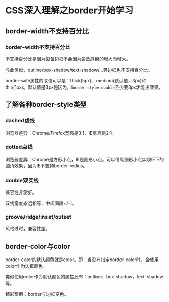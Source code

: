 # CSS深入理解之border开始学习 

## border-width不支持百分比

### border-width不支持百分比

不支持百分比是因为设备边框不会因为设备屏幕的增大而增大。

与此类似，outline/box-shadow/text-shadow/...等边框也不支持百分比。

border-with属性的取值可以是：thick(5px)、medium(默认值，3px)和thin(1px)。默认值是3px是因为，`border-style:double`至少要3px才能出效果。


## 了解各种border-style类型

### dashed虚线

浏览器差异：Chrome/Firefox宽高是3:1，IE宽高是2:1。


### dotted点线

浏览器差异：Chrome是方形小点，IE是圆形小点。可以借助圆形小点实现IE下的圆角效果，因为IE不支持border-redius。


### double双实线

兼容性非常好。

双线宽度永远相等，中间间隔+/-1。


### groove/ridge/inset/outset

风格过时，兼容性差。


## border-color与color

border-color的默认颜色就是color。即：当没有指定border-color时，会使用color作为边框颜色。

类似使用color作为默认颜色的属性还有：outline，box-shadow，text-shadow等。

精彩案例：border与边框变色。



















